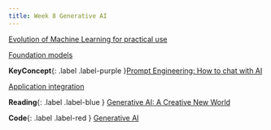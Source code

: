 ```yaml
---
title: Week 8 Generative AI
---
```


[Evolution of Machine Learning for practical use](../notes/mlhist)

[Foundation models](../notes/foundationmodel)

**KeyConcept**{: .label .label-purple }[Prompt Engineering: How to chat with AI](../notes/prompt)
   



[Application integration](../notes/aiapp)


**Reading**{: .label .label-blue } [Generative AI: A Creative New World](https://www.sequoiacap.com/article/generative-ai-a-creative-new-world/)

**Code**{: .label .label-red } [Generative AI](https://colab.research.google.com/drive/1SHcrHfgi6mjI2WAcxGW_j9HYOYfHZyhO?usp=sharing) 
